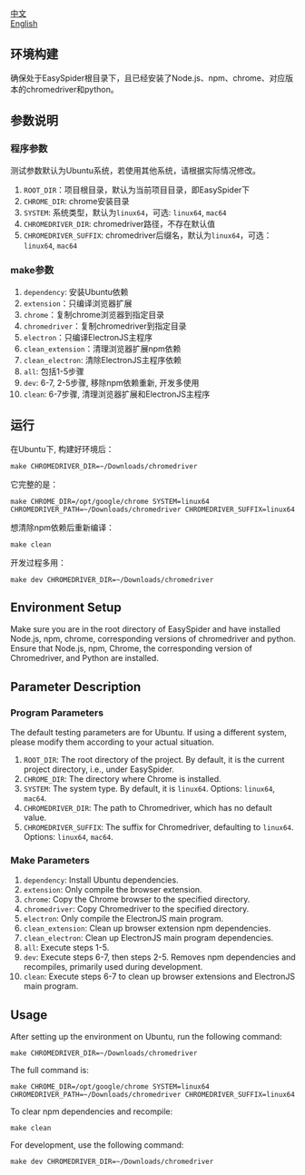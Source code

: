 [中文](#环境构建)  
[English](#environment-setup)

## 环境构建
确保处于EasySpider根目录下，且已经安装了Node.js、npm、chrome、对应版本的chromedriver和python。   

## 参数说明

### 程序参数
测试参数默认为Ubuntu系统，若使用其他系统，请根据实际情况修改。   
1. `ROOT_DIR`：项目根目录，默认为当前项目目录，即EasySpider下
2. `CHROME_DIR`: chrome安装目录
3. `SYSTEM`: 系统类型，默认为`linux64`，可选: `linux64`, `mac64`
4. `CHROMEDRIVER_DIR`: chromedriver路径，不存在默认值
5. `CHROMEDRIVER_SUFFIX`: chromedriver后缀名，默认为`linux64`，可选：`linux64`, `mac64`

### make参数
1. `dependency`: 安装Ubuntu依赖
2. `extension`：只编译浏览器扩展
3. `chrome`：复制chrome浏览器到指定目录
4. `chromedriver`：复制chromedriver到指定目录
5. `electron`：只编译ElectronJS主程序
6. `clean_extension`：清理浏览器扩展npm依赖
7. `clean_electron`: 清除ElectronJS主程序依赖
8. `all`: 包括1-5步骤
9. `dev`: 6-7, 2-5步骤, 移除npm依赖重新, 开发多使用
10. `clean`: 6-7步骤, 清理浏览器扩展和ElectronJS主程序

## 运行
在Ubuntu下, 构建好环境后：
```shell
make CHROMEDRIVER_DIR=~/Downloads/chromedriver
```
它完整的是：
```shell
make CHROME_DIR=/opt/google/chrome SYSTEM=linux64 CHROMEDRIVER_PATH=~/Downloads/chromedriver CHROMEDRIVER_SUFFIX=linux64
```
想清除npm依赖后重新编译：
```shell
make clean
```
开发过程多用：
```shell
make dev CHROMEDRIVER_DIR=~/Downloads/chromedriver
```

## Environment Setup
Make sure you are in the root directory of EasySpider and have installed Node.js, npm, chrome, corresponding versions of chromedriver and python.
Ensure that Node.js, npm, Chrome, the corresponding version of Chromedriver, and Python are installed.

## Parameter Description

### Program Parameters
The default testing parameters are for Ubuntu. If using a different system, please modify them according to your actual situation.
1. `ROOT_DIR`: The root directory of the project. By default, it is the current project directory, i.e., under EasySpider.
2. `CHROME_DIR`: The directory where Chrome is installed.
3. `SYSTEM`: The system type. By default, it is `linux64`. Options: `linux64`, `mac64`.
4. `CHROMEDRIVER_DIR`: The path to Chromedriver, which has no default value.
5. `CHROMEDRIVER_SUFFIX`: The suffix for Chromedriver, defaulting to `linux64`. Options: `linux64`, `mac64`.

### Make Parameters
1. `dependency`: Install Ubuntu dependencies.
2. `extension`: Only compile the browser extension.
3. `chrome`: Copy the Chrome browser to the specified directory.
4. `chromedriver`: Copy Chromedriver to the specified directory.
5. `electron`: Only compile the ElectronJS main program.
6. `clean_extension`: Clean up browser extension npm dependencies.
7. `clean_electron`: Clean up ElectronJS main program dependencies.
8. `all`: Execute steps 1-5.
9. `dev`: Execute steps 6-7, then steps 2-5. Removes npm dependencies and recompiles, primarily used during development.
10. `clean`: Execute steps 6-7 to clean up browser extensions and ElectronJS main program.

## Usage
After setting up the environment on Ubuntu, run the following command:
```shell
make CHROMEDRIVER_DIR=~/Downloads/chromedriver
```
The full command is:
```shell
make CHROME_DIR=/opt/google/chrome SYSTEM=linux64 CHROMEDRIVER_PATH=~/Downloads/chromedriver CHROMEDRIVER_SUFFIX=linux64
```

To clear npm dependencies and recompile:
```shell
make clean
```

For development, use the following command:
```shell
make dev CHROMEDRIVER_DIR=~/Downloads/chromedriver
```

